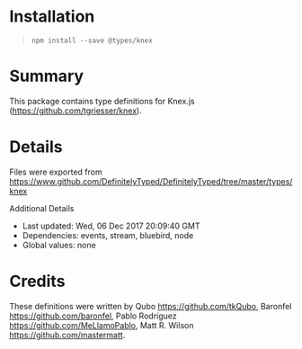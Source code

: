 # Installation
> `npm install --save @types/knex`

# Summary
This package contains type definitions for Knex.js (https://github.com/tgriesser/knex).

# Details
Files were exported from https://www.github.com/DefinitelyTyped/DefinitelyTyped/tree/master/types/knex

Additional Details
 * Last updated: Wed, 06 Dec 2017 20:09:40 GMT
 * Dependencies: events, stream, bluebird, node
 * Global values: none

# Credits
These definitions were written by Qubo <https://github.com/tkQubo>, Baronfel <https://github.com/baronfel>, Pablo Rodríguez <https://github.com/MeLlamoPablo>, Matt R. Wilson <https://github.com/mastermatt>.
